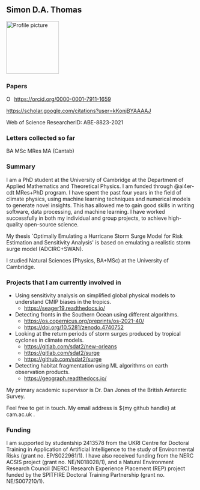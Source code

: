 ## Simon D.A. Thomas

<img src="https://avatars.githubusercontent.com/u/30407294" style="width:10em" alt="Profile picture">

### Papers

<div itemscope itemtype="https://schema.org/Person"><a itemprop="sameAs" content="https://orcid.org/0000-0001-7911-1659" href="https://orcid.org/0000-0001-7911-1659" target="orcid.widget" rel="me noopener noreferrer" style="vertical-align:top;"><img src="https://orcid.org/sites/default/files/images/orcid_16x16.png" style="width:1em;margin-right:.5em;" alt="ORCID iD icon">https://orcid.org/0000-0001-7911-1659</a></div>

<https://scholar.google.com/citations?user=kKonjBYAAAAJ>

Web of Science ResearcherID: ABE-8823-2021

### Letters collected so far

BA MSc MRes MA (Cantab)

### Summary

I am a PhD student at the University of Cambridge at the Department of Applied Mathematics and Theoretical Physics. I am funded through @ai4er-cdt MRes+PhD program. I have spent the past four years in the field of climate physics, using machine learning techniques and numerical models to generate novel insights. This has allowed me to gain good skills in writing software, data processing, and machine learning. I have worked successfully in both my individual and group projects, to achieve high-quality open-source science. 

My thesis `Optimally Emulating a Hurricane Storm Surge Model for Risk Estimation and Sensitivity Analysis' is based on emulating a realistic storm surge model (ADCIRC+SWAN).

I studied Natural Sciences (Physics, BA+MSc) at the University of Cambridge.

### Projects that I am currently involved in

 - Using sensitivity analysis on simplified global physical models to understand CMIP biases in the tropics.
   - <https://seager19.readthedocs.io/> 
 - Detecting fronts in the Southern Ocean using different algorithms.
   - <https://os.copernicus.org/preprints/os-2021-40/>
   - <https://doi.org/10.5281/zenodo.4740752>
 - Looking at the return periods of storm surges produced by tropical cyclones in climate models.
   - <https://gitlab.com/sdat2/new-orleans>
   - <https://gitlab.com/sdat2/surge>
   - <https://github.com/sdat2/surge>
 - Detecting habitat fragmentation using ML algorithms on earth observation products.
   - <https://geograph.readthedocs.io/> 
 
My primary academic supervisor is Dr. Dan Jones of the British Antarctic Survey.

Feel free to get in touch. My email address is ${my github handle} at cam.ac.uk .


### Funding

I am supported by studentship 2413578 from the UKRI Centre for Doctoral Training in Application of Artificial Intelligence to the study of Environmental Risks (grant no. EP/S022961/1). I have also received funding from the NERC ACSIS project (grant no. NE/N018028/1), and a Natural Environment Research Council (NERC) Research Experience Placement (REP) project funded by the SPITFIRE Doctoral Training Partnership (grant no. NE/S007210/1).

